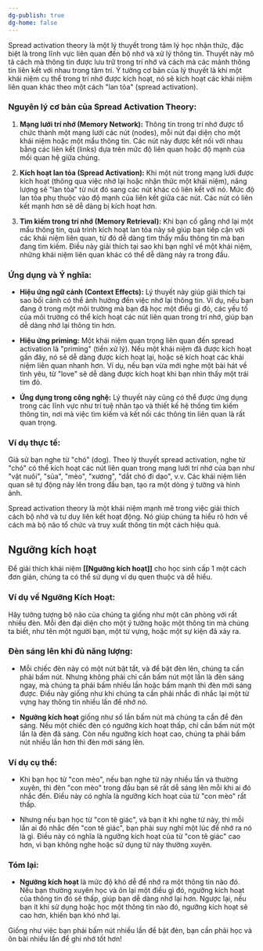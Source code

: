 ```yaml
---
dg-publish: true
dg-home: false
---
```

Spread activation theory là một lý thuyết trong tâm lý học nhận thức, đặc biệt là trong lĩnh vực liên quan đến bộ nhớ và xử lý thông tin. Thuyết này mô tả cách mà thông tin được lưu trữ trong trí nhớ và cách mà các mảnh thông tin liên kết với nhau trong tâm trí. Ý tưởng cơ bản của lý thuyết là khi một khái niệm cụ thể trong trí nhớ được kích hoạt, nó sẽ kích hoạt các khái niệm liên quan khác theo một cách "lan tỏa" (spread activation).

### Nguyên lý cơ bản của Spread Activation Theory:
1. **Mạng lưới trí nhớ (Memory Network):** Thông tin trong trí nhớ được tổ chức thành một mạng lưới các nút (nodes), mỗi nút đại diện cho một khái niệm hoặc một mẩu thông tin. Các nút này được kết nối với nhau bằng các liên kết (links) dựa trên mức độ liên quan hoặc độ mạnh của mối quan hệ giữa chúng.

2. **Kích hoạt lan tỏa (Spread Activation):** Khi một nút trong mạng lưới được kích hoạt (thông qua việc nhớ lại hoặc nhận thức một khái niệm), năng lượng sẽ "lan tỏa" từ nút đó sang các nút khác có liên kết với nó. Mức độ lan tỏa phụ thuộc vào độ mạnh của liên kết giữa các nút. Các nút có liên kết mạnh hơn sẽ dễ dàng bị kích hoạt hơn.

3. **Tìm kiếm trong trí nhớ (Memory Retrieval):** Khi bạn cố gắng nhớ lại một mẩu thông tin, quá trình kích hoạt lan tỏa này sẽ giúp bạn tiếp cận với các khái niệm liên quan, từ đó dễ dàng tìm thấy mẩu thông tin mà bạn đang tìm kiếm. Điều này giải thích tại sao khi bạn nghĩ về một khái niệm, những khái niệm liên quan khác có thể dễ dàng nảy ra trong đầu.

### Ứng dụng và Ý nghĩa:
- **Hiệu ứng ngữ cảnh (Context Effects):** Lý thuyết này giúp giải thích tại sao bối cảnh có thể ảnh hưởng đến việc nhớ lại thông tin. Ví dụ, nếu bạn đang ở trong một môi trường mà bạn đã học một điều gì đó, các yếu tố của môi trường có thể kích hoạt các nút liên quan trong trí nhớ, giúp bạn dễ dàng nhớ lại thông tin hơn.
  
- **Hiệu ứng priming:** Một khái niệm quan trọng liên quan đến spread activation là "priming" (tiền xử lý). Nếu một khái niệm đã được kích hoạt gần đây, nó sẽ dễ dàng được kích hoạt lại, hoặc sẽ kích hoạt các khái niệm liên quan nhanh hơn. Ví dụ, nếu bạn vừa mới nghe một bài hát về tình yêu, từ "love" sẽ dễ dàng được kích hoạt khi bạn nhìn thấy một trái tim đỏ.

- **Ứng dụng trong công nghệ:** Lý thuyết này cũng có thể được ứng dụng trong các lĩnh vực như trí tuệ nhân tạo và thiết kế hệ thống tìm kiếm thông tin, nơi mà việc tìm kiếm và kết nối các thông tin liên quan là rất quan trọng.

### Ví dụ thực tế:
Giả sử bạn nghe từ "chó" (dog). Theo lý thuyết spread activation, nghe từ "chó" có thể kích hoạt các nút liên quan trong mạng lưới trí nhớ của bạn như "vật nuôi", "sủa", "mèo", "xương", "dắt chó đi dạo", v.v. Các khái niệm liên quan sẽ tự động nảy lên trong đầu bạn, tạo ra một dòng ý tưởng và hình ảnh.

Spread activation theory là một khái niệm mạnh mẽ trong việc giải thích cách bộ nhớ và tư duy liên kết hoạt động. Nó giúp chúng ta hiểu rõ hơn về cách mà bộ não tổ chức và truy xuất thông tin một cách hiệu quả.


## Ngưỡng kích hoạt 
Để giải thích khái niệm **[[Ngưỡng kích hoạt]]** cho học sinh cấp 1 một cách đơn giản, chúng ta có thể sử dụng ví dụ quen thuộc và dễ hiểu. 

### Ví dụ về Ngưỡng Kích Hoạt:
Hãy tưởng tượng bộ não của chúng ta giống như một căn phòng với rất nhiều đèn. Mỗi đèn đại diện cho một ý tưởng hoặc một thông tin mà chúng ta biết, như tên một người bạn, một từ vựng, hoặc một sự kiện đã xảy ra.

### Đèn sáng lên khi đủ năng lượng:
- Mỗi chiếc đèn này có một nút bật tắt, và để bật đèn lên, chúng ta cần phải bấm nút. Nhưng không phải chỉ cần bấm nút một lần là đèn sáng ngay, mà chúng ta phải bấm nhiều lần hoặc bấm mạnh thì đèn mới sáng được. Điều này giống như khi chúng ta cần phải nhắc đi nhắc lại một từ vựng hay thông tin nhiều lần để nhớ nó.
  
- **Ngưỡng kích hoạt** giống như số lần bấm nút mà chúng ta cần để đèn sáng. Nếu một chiếc đèn có ngưỡng kích hoạt thấp, chỉ cần bấm nút một lần là đèn đã sáng. Còn nếu ngưỡng kích hoạt cao, chúng ta phải bấm nút nhiều lần hơn thì đèn mới sáng lên.

### Ví dụ cụ thể:
- Khi bạn học từ "con mèo", nếu bạn nghe từ này nhiều lần và thường xuyên, thì đèn "con mèo" trong đầu bạn sẽ rất dễ sáng lên mỗi khi ai đó nhắc đến. Điều này có nghĩa là ngưỡng kích hoạt của từ "con mèo" rất thấp.
  
- Nhưng nếu bạn học từ "con tê giác", và bạn ít khi nghe từ này, thì mỗi lần ai đó nhắc đến "con tê giác", bạn phải suy nghĩ một lúc để nhớ ra nó là gì. Điều này có nghĩa là ngưỡng kích hoạt của từ "con tê giác" cao hơn, vì bạn không nghe hoặc sử dụng từ này thường xuyên.

### Tóm lại:
- **Ngưỡng kích hoạt** là mức độ khó dễ để nhớ ra một thông tin nào đó. Nếu bạn thường xuyên học và ôn lại một điều gì đó, ngưỡng kích hoạt của thông tin đó sẽ thấp, giúp bạn dễ dàng nhớ lại hơn. Ngược lại, nếu bạn ít khi sử dụng hoặc học một thông tin nào đó, ngưỡng kích hoạt sẽ cao hơn, khiến bạn khó nhớ lại.

Giống như việc bạn phải bấm nút nhiều lần để bật đèn, bạn cần phải học và ôn bài nhiều lần để ghi nhớ tốt hơn!
